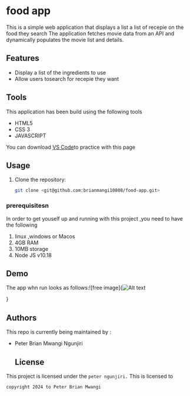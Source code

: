 # food app
This is a simple web application that displays a list a list of recepie on the food they search  The application fetches movie data from an API and dynamically populates the movie list and details.

## Features

- Display a list of the ingredients to use
- Allow users tosearch for recepie they want


## Tools
This application has been build using the following tools

- HTML5
- CSS 3
- JAVASCRIPT

You can download [VS Code](link)to practice with this page
## Usage

1. Clone the repository:

   ```bash
   git clone <git@github.com:brianmangi10808/food-app.git>

### prerequisitesn 
In order to get youself  up and running with this project ,you need to have the following  

1. linux ,windows or Macos
2. 4GB RAM
3. 10MB storage
4. Node JS v10.18

## Demo
The app whn run looks as follows:![free image]{![Alt text](image.png)

}

## Authors
This repo is currently being maintained by :
- Peter Brian Mwangi Ngunjiri


   ## License
This project is licensed under the `peter ngunjiri.`
This is licensed to
```
copyright 2024 to Peter Brian Mwangi
```